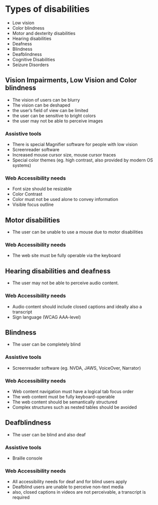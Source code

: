 # Types of disabilities

- Low vision
- Color blindness
- Motor and dexterity disabilities
- Hearing disabilities
- Deafness
- Blindness
- Deafblindness
- Cognitive Disabilities
- Seizure Disorders
 

## Vision Impairments, Low Vision and Color blindness

- The vision of users can be blurry
- The vision can be deshaped
- the user’s field of view can be limited
- the user can be sensitive to bright colors
- the user may not be able to perceive images

### Assistive tools

- There is special Magnifier software for people with low vision
- Screenreader software
- Increased mouse cursor size, mouse cursor traces 
- Special color themes (eg. high contrast, also provided by modern OS systems) 

### Web Accessibility needs

- Font size should be resizable
- Color Contrast
- Color must not be used alone to convey information
- Visible focus outline

## Motor disabilities

- The user can be unable to use a mouse due to motor disabilities

### Web Accessibility needs

- The web site must be fully operable via the keyboard

## Hearing disabilities and deafness

- The user may not be able to perceive audio content.

### Web Accessibility needs

- Audio content should include closed captions and ideally also a transcript
- Sign language (WCAG AAA-level)


## Blindness

- The user can be completely blind

### Assistive tools

- Screenreader software (eg. NVDA, JAWS, VoiceOver, Narrator)

### Web Accessibility needs

- Web content navigation must have a logical tab focus order
- The web content must be fully keyboard-operable
- The web content should be semantically structured
- Complex structures such as nested tables should be avoided

## Deafblindness

- The user can be blind and also deaf

### Assistive tools

- Braille console

### Web Accessibility needs

- All accessibility needs for deaf and for blind users apply
- Deafblind users are unable to perceive non-text media
- also, closed captions in videos are not perceivable, a transcript is required
 
